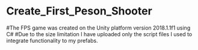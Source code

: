 # Create_First_Peson_Shooter

#The FPS game was created on the Unity platform version 2018.1.1f1 using C#
#Due to the size limitation I have uploaded only the script files I used to integrate functionality to my prefabs.